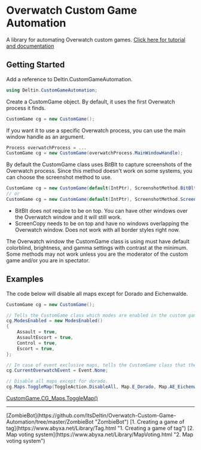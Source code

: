 # Overwatch Custom Game Automation
A library for automating Overwatch custom games.
[Click here for tutorial and documentation](https://www.abyxa.net/Library/Library.html)

## Getting Started

Add a reference to Deltin.CustomGameAutomation.
```C#
using Deltin.CustomGameAutomation;
```
Create a CustomGame object. By default, it uses the first Overwatch process it finds.
```C#
CustomGame cg = new CustomGame();
```
If you want it to use a specific Overwatch process, you can use the main window handle as an argument.
```C#
Process overwatchProcess = ...
CustomGame cg = new CustomGame(overwatchProcess.MainWindowHandle);
```
By default the CustomGame class uses BitBlt to capture screenshots of the Overwatch process. Since this method doesn't work on some systems, you can choose the screenshot method to use.
```C#
CustomGame cg = new CustomGame(default(IntPtr), ScreenshotMethod.BitBlt);
// or
CustomGame cg = new CustomGame(default(IntPtr), ScreenshotMethod.ScreenCopy);
```
- BitBlt does not require to be on top. You can have other windows over the Overwatch window and it will still work.
- ScreenCopy needs to be on top and have no windows overlapping the Overwatch window. Does not work with all border styles right now.

The Overwatch window the CustomGame class is using must have default colorblind, brightness, and gamma settings with contrast at the minimum. Some methods may not work unless you are the moderator of the custom game and/or you are in spectator.

## Examples

The code below will disable all maps except for Dorado and Eichenwalde.
```C#
CustomGame cg = new CustomGame();

// Tells the CustomGame class which modes are enabled in the custom game.
cg.ModesEnabled = new ModesEnabled()
{
	Assault = true,
	AssaultEscort = true,
	Control = true,
	Escort = true,
};

// In case of event exclusive maps, tells the CustomGame class that there are no Overwatch events currently.
cg.CurrentOverwatchEvent = Event.None;

// Disable all maps except for dorado.
cg.Maps.ToggleMap(ToggleAction.DisableAll, Map.E_Dorado, Map.AE_Eichenwalde);
```
[CustomGame.CG_Maps.ToggleMap()](https://www.abyxa.net/Library/CustomGame/Maps/ToggleMap.html "CustomGame.CG_Maps.ToggleMap()")

<hr>
[ZombieBot](https://github.com/ItsDeltin/Overwatch-Custom-Game-Automation/tree/master/ZombieBot "ZombieBot")
[1. Creating a game of tag](https://www.abyxa.net/Library/Tag.html "1. Creating a game of tag")
[2. Map voting system](https://www.abyxa.net/Library/MapVoting.html "2. Map voting system")